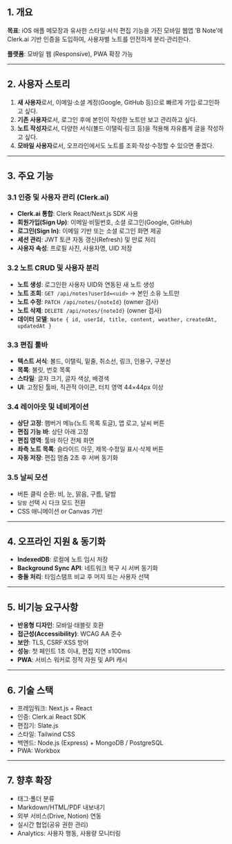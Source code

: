 ## 1. 개요

**목표**: iOS 애플 메모장과 유사한 스타일·서식 편집 기능을 가진 모바일 웹앱 ‘B Note’에 Clerk.ai 기반 인증을 도입하여, 사용자별 노트를 안전하게 분리·관리한다.

**플랫폼**: 모바일 웹 (Responsive), PWA 확장 가능

---

## 2. 사용자 스토리

1. **새 사용자**로서, 이메일·소셜 계정(Google, GitHub 등)으로 빠르게 가입·로그인하고 싶다.
2. **기존 사용자**로서, 로그인 후에 본인이 작성한 노트만 보고 관리하고 싶다.
3. **노트 작성자**로서, 다양한 서식(볼드·이탤릭·링크 등)을 적용해 자유롭게 글을 작성하고 싶다.
4. **모바일 사용자**로서, 오프라인에서도 노트를 조회·작성·수정할 수 있으면 좋겠다.

---

## 3. 주요 기능

### 3.1 인증 및 사용자 관리 (Clerk.ai)

* **Clerk.ai 통합**: Clerk React/Next.js SDK 사용
* **회원가입(Sign Up)**: 이메일·비밀번호, 소셜 로그인(Google, GitHub)
* **로그인(Sign In)**: 이메일 기반 또는 소셜 로그인 화면 제공
* **세션 관리**: JWT 토큰 자동 갱신(Refresh) 및 만료 처리
* **사용자 속성**: 프로필 사진, 사용자명, UID 저장

### 3.2 노트 CRUD 및 사용자 분리

* **노트 생성**: 로그인한 사용자 UID와 연동된 새 노트 생성
* **노트 조회**: `GET /api/notes?userId=<uid>` → 본인 소유 노트만
* **노트 수정**: `PATCH /api/notes/{noteId}` (owner 검사)
* **노트 삭제**: `DELETE /api/notes/{noteId}` (owner 검사)
* **데이터 모델**: `Note { id, userId, title, content, weather, createdAt, updatedAt }`

### 3.3 편집 툴바

* **텍스트 서식**: 볼드, 이탤릭, 밑줄, 취소선, 링크, 인용구, 구분선
* **목록**: 불릿, 번호 목록
* **스타일**: 글자 크기, 글자 색상, 배경색
* **UI**: 고정된 툴바, 직관적 아이콘, 터치 영역 44×44px 이상

### 3.4 레이아웃 및 네비게이션

* **상단 고정**: 햄버거 메뉴(노트 목록 토글), 앱 로고, 날씨 버튼
* **편집 기능 바**: 상단 아래 고정
* **편집 영역**: 툴바 하단 전체 화면
* **좌측 노트 목록**: 슬라이드 아웃, 제목·수정일 표시·삭제 버튼
* **자동 저장**: 편집 멈춤 2초 후 서버 동기화

### 3.5 날씨 모션

* 버튼 클릭 순환: 비, 눈, 맑음, 구름, 달밤
* `달밤` 선택 시 다크 모드 전환
* CSS 애니메이션 or Canvas 기반

---

## 4. 오프라인 지원 & 동기화

* **IndexedDB**: 로컬에 노트 임시 저장
* **Background Sync API**: 네트워크 복구 시 서버 동기화
* **충돌 처리**: 타임스탬프 비교 후 머지 또는 사용자 선택

---

## 5. 비기능 요구사항

* **반응형 디자인**: 모바일·태블릿 호환
* **접근성(Accessibility)**: WCAG AA 준수
* **보안**: TLS, CSRF·XSS 방어
* **성능**: 첫 페인트 1초 이내, 편집 지연 ≤100ms
* **PWA**: 서비스 워커로 정적 자원 및 API 캐시

---

## 6. 기술 스택

* 프레임워크: Next.js + React
* 인증: Clerk.ai React SDK
* 편집기: Slate.js
* 스타일: Tailwind CSS
* 백엔드: Node.js (Express) + MongoDB / PostgreSQL
* PWA: Workbox

---

## 7. 향후 확장

* 태그·폴더 분류
* Markdown/HTML/PDF 내보내기
* 외부 서비스(Drive, Notion) 연동
* 실시간 협업(공유 권한 관리)
* Analytics: 사용자 행동, 사용량 모니터링
